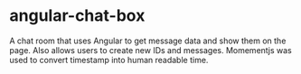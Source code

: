 # angular-chat-box 

A chat room that uses Angular to get message data and show them on the page.  Also allows users to create new IDs and messages.  Momementjs was used to convert timestamp into human readable time.
